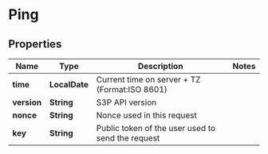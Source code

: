 
# Ping

## Properties
Name | Type | Description | Notes
------------ | ------------- | ------------- | -------------
**time** | **LocalDate** | Current time on server + TZ (Format:ISO 8601) | 
**version** | **String** | S3P API version | 
**nonce** | **String** | Nonce used in this request | 
**key** | **String** | Public token of the user used to send the request | 